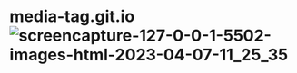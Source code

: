 # media-tag.git.io![screencapture-127-0-0-1-5502-images-html-2023-04-07-11_25_35](https://user-images.githubusercontent.com/121686735/230551402-72a462c8-69ab-401e-99b3-3bcc154e4591.png)
